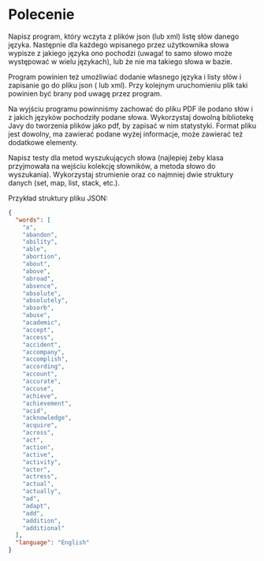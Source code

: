 # Polecenie

Napisz program, który wczyta z plików json (lub xml) listę słów danego języka. Następnie dla każdego
wpisanego przez użytkownika słowa wypisze z jakiego języka ono pochodzi (uwaga! to samo słowo może
występować w wielu językach), lub że nie ma takiego słowa w bazie.

Program powinien też umożliwiać dodanie własnego języka i listy słów i zapisanie go do pliku json (
lub xml). Przy kolejnym uruchomieniu plik taki powinien być brany pod uwagę przez program.

Na wyjściu programu powinniśmy zachować do pliku PDF ile podano słów i z jakich języków pochodziły
podane słowa. Wykorzystaj dowolną bibliotekę Javy do tworzenia plików jako pdf, by zapisać w nim
statystyki. Format pliku jest dowolny, ma zawierać podane wyżej informacje, może zawierać też
dodatkowe elementy.

Napisz testy dla metod wyszukujących słowa (najlepiej żeby klasa przyjmowała na wejściu kolekcję
słowników, a metoda słowo do wyszukania). Wykorzystaj strumienie oraz co najmniej dwie struktury
danych (set, map, list, stack, etc.).

Przykład struktury pliku JSON:

```json
{
  "words": [
    "a",
    "abandon",
    "ability",
    "able",
    "abortion",
    "about",
    "above",
    "abroad",
    "absence",
    "absolute",
    "absolutely",
    "absorb",
    "abuse",
    "academic",
    "accept",
    "access",
    "accident",
    "accompany",
    "accomplish",
    "according",
    "account",
    "accurate",
    "accuse",
    "achieve",
    "achievement",
    "acid",
    "acknowledge",
    "acquire",
    "across",
    "act",
    "action",
    "active",
    "activity",
    "actor",
    "actress",
    "actual",
    "actually",
    "ad",
    "adapt",
    "add",
    "addition",
    "additional"
  ],
  "language": "English"
}
```